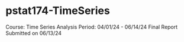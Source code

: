 # pstat174-TimeSeries
Course: Time Series Analysis
Period: 04/01/24 - 06/14/24
Final Report Submitted on 06/13/24

